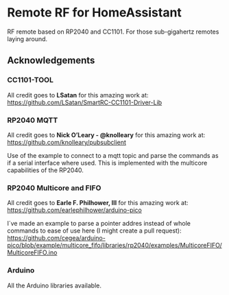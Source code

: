 # Remote RF for HomeAssistant
RF remote based on RP2040 and CC1101. For those sub-gigahertz remotes laying around. 

## Acknowledgements
### CC1101-TOOL

All credit goes to **LSatan** for this amazing work at: https://github.com/LSatan/SmartRC-CC1101-Driver-Lib

### RP2040 MQTT

All credit goes to **Nick O’Leary - @knolleary** for this amazing work at: https://github.com/knolleary/pubsubclient

Use of the example to connect to a mqtt topic and parse the commands as if a serial interface where used. This is implemented with the multicore capabilities of the RP2040.

### RP2040 Multicore and FIFO

All credit goes to **Earle F. Philhower, III** for this amazing work at: https://github.com/earlephilhower/arduino-pico

I´ve made an example to parse a pointer addres instead of whole commands to ease of use here (I might create a pull request): https://github.com/cegea/arduino-pico/blob/example/multicore_fifo/libraries/rp2040/examples/MulticoreFIFO/MulticoreFIFO.ino

### Arduino

All the Arduino libraries available.
